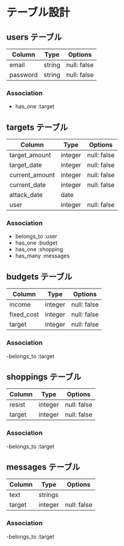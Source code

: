 # テーブル設計

## users テーブル

|Column|Type|Options|
|------|----|-------|
|email|string|null: false|
|password|string|null: false|

### Association

- has_one :target

## targets テーブル

|Column|Type|Options|
|------|----|-------|
|target_amount|integer|null: false|
|target_date|integer|null: false|
|current_amount|integer|null: false|
|current_date|integer|null: false|
|attack_date|date||
|user|integer|null: false|

### Association

- belongs_to :user
- has_one :budget
- has_one :shopping
- has_many :messages

## budgets テーブル

|Column|Type|Options|
|------|----|-------|
|income|integer|null: false|
|fixed_cost|integer|null: false|
|target|integer|null: false|

### Association

-belongs_to :target

## shoppings テーブル

|Column|Type|Options|
|------|----|-------|
|resist|integer|null: false|
|target|integer|null: false|

### Association

-belongs_to :target

## messages テーブル

|Column|Type|Options|
|------|----|-------|
|text|strings||
|target|integer|null: false|

### Association

-belongs_to :target